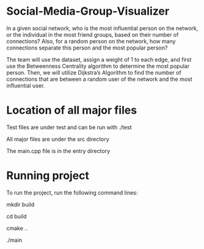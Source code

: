 # Social-Media-Group-Visualizer
In a given social network, who is the most influential person on the network, or the individual in the most friend groups, based on their number of connections? Also, for a random person on the network, how many connections separate this person and the most popular person? 

The team will use the dataset, assign a weight of 1 to each edge, and first use the Betweenness Centrality algorithm to determine the most popular person. Then, we will utilize Dijkstra’s Algorithm to find the number of connections that are between a random user of the network and the most influential user.

# Location of all major files
Test files are under test and can be run with
./test

All major files are under the src directory

The main.cpp file is in the entry directory 

# Running project
To run the project, run the following command lines:

mkdir build

cd build

cmake ..

./main

